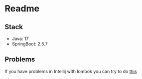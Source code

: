 # Readme

## Stack
* Java: 17
* SpringBoot: 2.5.7 

## Problems
If you have problems in Intellij with lombok you can try to do [this](https://stackoverflow.com/questions/9424364/cant-compile-project-when-im-using-lombok-under-intellij-idea)
